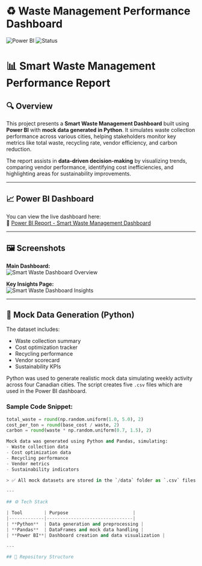 # ♻️ Waste Management Performance Dashboard

![Power BI](https://img.shields.io/badge/Tool-Power%20BI-yellow?logo=powerbi)
![Status](https://img.shields.io/badge/Status-Completed-brightgreen)

# 📊 Smart Waste Management Performance Report

## 🔍 Overview
This project presents a **Smart Waste Management Dashboard** built using **Power BI** with **mock data generated in Python**. It simulates waste collection performance across various cities, helping stakeholders monitor key metrics like total waste, recycling rate, vendor efficiency, and carbon reduction.

The report assists in **data-driven decision-making** by visualizing trends, comparing vendor performance, identifying cost inefficiencies, and highlighting areas for sustainability improvements.

---

## 📈 Power BI Dashboard

You can view the live dashboard here:  
🔗 [Power BI Report - Smart Waste Management Dashboard](https://app.powerbi.com/view?r=eyJrIjoiNTRiNGZiNjYtZDg5Ni00ZGFlLWIxMGQtNjcxZDI1NTg0MjFkIiwidCI6ImViZTAyOTY0LTUwZWUtNGI3MS1iYjA3LWYyYjQ2YWZlN2QxMiJ9)

---

## 🖼️ Screenshots

**Main Dashboard:**  
![Smart Waste Dashboard Overview](./assets/screenshot_overview.png)

**Key Insights Page:**  
![Smart Waste Dashboard Insights](./assets/screenshot_insights.png)

---

## 🧪 Mock Data Generation (Python)

The dataset includes:
- Waste collection summary
- Cost optimization tracker
- Recycling performance
- Vendor scorecard
- Sustainability KPIs

Python was used to generate realistic mock data simulating weekly activity across four Canadian cities. The script creates five `.csv` files which are used in the Power BI dashboard.

### Sample Code Snippet:
```python
total_waste = round(np.random.uniform(1.0, 5.0), 2)
cost_per_ton = round(base_cost / waste, 2)
carbon = round(waste * np.random.uniform(0.7, 1.5), 2)

Mock data was generated using Python and Pandas, simulating:
- Waste collection data
- Cost optimization data
- Recycling performance
- Vendor metrics
- Sustainability indicators

> ✅ All mock datasets are stored in the `/data` folder as `.csv` files.

---

## ⚙️ Tech Stack

| Tool        | Purpose                        |
|-------------|--------------------------------|
| **Python**  | Data generation and preprocessing |
| **Pandas**  | DataFrames and mock data handling |
| **Power BI**| Dashboard creation and data visualization |

---

## 📁 Repository Structure

